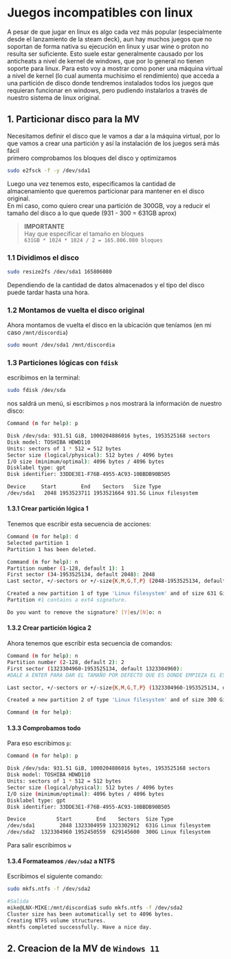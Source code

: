 # Juegos incompatibles con linux

A pesar de que jugar en linux es algo cada vez más popular (especialmente desde el lanzamiento de la steam deck), aun hay muchos juegos que no soportan de forma nativa su ejecución en linux y usar wine o proton no resulta ser suficiente.
Esto suele estar generalmente causado por los anticheats a nivel de kernel de windows, que por lo general no tienen soporte para linux. Para esto voy a mostrar como poner una máquina virtual a nivel de kernel (lo cual aumenta muchisimo el rendimiento) que acceda a una partición de disco donde tendremos instalados todos los juegos que requieran funcionar en windows, pero pudiendo instalarlos a través de nuestro sistema de linux original.

## 1. Particionar disco para la MV

Necesitamos definir el disco que le vamos a dar a la máquina virtual, por lo que vamos a crear una partición y así la instalación de los juegos será más fácil  
primero comprobamos los bloques del disco y optimizamos
```bash
sudo e2fsck -f -y /dev/sda1
```
Luego una vez tenemos esto, especificamos la cantidad de almacenamiento que queremos particionar para mantener en el disco original.  
En mi caso, como quiero crear una partición de 300GB, voy a reducir el tamaño del disco a lo que quede (931 - 300 = 631GB aprox)

>**IMPORTANTE**  
> Hay que especificar el tamaño en bloques  
> `631GB * 1024 * 1024 / 2 = 165.806.080 bloques`

### 1.1 Dividimos el disco

```bash
sudo resize2fs /dev/sda1 165806080
```
Dependiendo de la cantidad de datos almacenados y el tipo del disco puede tardar hasta una hora.

### 1.2 Montamos de vuelta el disco original

Ahora montamos de vuelta el disco en la ubicación que teníamos (en mi caso `/mnt/discordia`)
```bash
sudo mount /dev/sda1 /mnt/discordia
```

### 1.3 Particiones lógicas con `fdisk`

escribimos en la terminal:
```bash
sudo fdisk /dev/sda
```
nos saldrá un menú, si escribimos `p` nos mostrará la información de nuestro disco:
```bash
Command (m for help): p

Disk /dev/sda: 931.51 GiB, 1000204886016 bytes, 1953525168 sectors
Disk model: TOSHIBA HDWD110 
Units: sectors of 1 * 512 = 512 bytes
Sector size (logical/physical): 512 bytes / 4096 bytes
I/O size (minimum/optimal): 4096 bytes / 4096 bytes
Disklabel type: gpt
Disk identifier: 33DDE3E1-F76B-4955-AC93-10BBDB90B505

Device     Start        End    Sectors   Size Type
/dev/sda1   2048 1953523711 1953521664 931.5G Linux filesystem
```

#### 1.3.1 Crear partición lógica 1
Tenemos que escribir esta secuencia de acciones:
```bash
Command (m for help): d
Selected partition 1
Partition 1 has been deleted.

Command (m for help): n
Partition number (1-128, default 1): 1
First sector (34-1953525134, default 2048): 2048
Last sector, +/-sectors or +/-size{K,M,G,T,P} (2048-1953525134, default 1953523711): +631G

Created a new partition 1 of type 'Linux filesystem' and of size 631 GiB.
Partition #1 contains a ext4 signature.

Do you want to remove the signature? [Y]es/[N]o: n
```

#### 1.3.2 Crear partición lógica 2

Ahora tenemos que escribir esta secuencia de comandos:
```bash
Command (m for help): n
Partition number (2-128, default 2): 2
First sector (1323304960-1953525134, default 1323304960): 
#DALE A ENTER PARA DAR EL TAMAÑO POR DEFECTO QUE ES DONDE EMPIEZA EL ESPACIO SIN ASIGNAR

Last sector, +/-sectors or +/-size{K,M,G,T,P} (1323304960-1953525134, default 1953523711): +300G

Created a new partition 2 of type 'Linux filesystem' and of size 300 GiB.

Command (m for help): 
```

#### 1.3.3 Comprobamos todo

Para eso escribimos `p`:

```bash
Command (m for help): p

Disk /dev/sda: 931.51 GiB, 1000204886016 bytes, 1953525168 sectors
Disk model: TOSHIBA HDWD110 
Units: sectors of 1 * 512 = 512 bytes
Sector size (logical/physical): 512 bytes / 4096 bytes
I/O size (minimum/optimal): 4096 bytes / 4096 bytes
Disklabel type: gpt
Disk identifier: 33DDE3E1-F76B-4955-AC93-10BBDB90B505

Device          Start        End    Sectors  Size Type
/dev/sda1        2048 1323304959 1323302912  631G Linux filesystem
/dev/sda2  1323304960 1952450559  629145600  300G Linux filesystem
```
Para salir escribimos `w`

#### 1.3.4 Formateamos `/dev/sda2` a NTFS

Escribimos el siguiente comando:
```bash
sudo mkfs.ntfs -f /dev/sda2

#Salida
mike@LNX-MIKE:/mnt/discordia$ sudo mkfs.ntfs -f /dev/sda2
Cluster size has been automatically set to 4096 bytes.
Creating NTFS volume structures.
mkntfs completed successfully. Have a nice day.
```
## 2. Creacion de la MV de `Windows 11`

